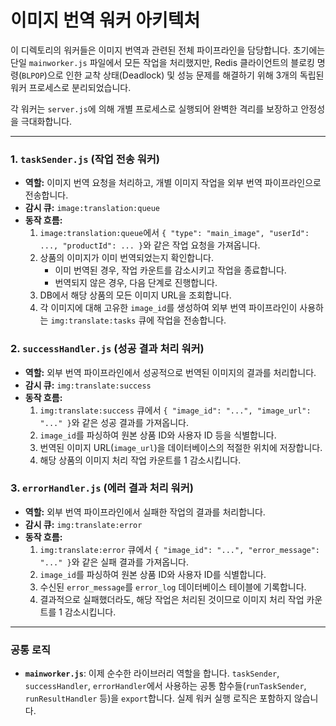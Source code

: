 # 이미지 번역 워커 아키텍처

이 디렉토리의 워커들은 이미지 번역과 관련된 전체 파이프라인을 담당합니다. 초기에는 단일 `mainworker.js` 파일에서 모든 작업을 처리했지만, Redis 클라이언트의 블로킹 명령(`BLPOP`)으로 인한 교착 상태(Deadlock) 및 성능 문제를 해결하기 위해 3개의 독립된 워커 프로세스로 분리되었습니다.

각 워커는 `server.js`에 의해 개별 프로세스로 실행되어 완벽한 격리를 보장하고 안정성을 극대화합니다.

---

### 1. `taskSender.js` (작업 전송 워커)

- **역할:** 이미지 번역 요청을 처리하고, 개별 이미지 작업을 외부 번역 파이프라인으로 전송합니다.
- **감시 큐:** `image:translation:queue`
- **동작 흐름:**
    1.  `image:translation:queue`에서 `{ "type": "main_image", "userId": ..., "productId": ... }`와 같은 작업 요청을 가져옵니다.
    2.  상품의 이미지가 이미 번역되었는지 확인합니다.
        -   이미 번역된 경우, 작업 카운트를 감소시키고 작업을 종료합니다.
        -   번역되지 않은 경우, 다음 단계로 진행합니다.
    3.  DB에서 해당 상품의 모든 이미지 URL을 조회합니다.
    4.  각 이미지에 대해 고유한 `image_id`를 생성하여 외부 번역 파이프라인이 사용하는 `img:translate:tasks` 큐에 작업을 전송합니다.

### 2. `successHandler.js` (성공 결과 처리 워커)

- **역할:** 외부 번역 파이프라인에서 성공적으로 번역된 이미지의 결과를 처리합니다.
- **감시 큐:** `img:translate:success`
- **동작 흐름:**
    1.  `img:translate:success` 큐에서 `{ "image_id": "...", "image_url": "..." }`와 같은 성공 결과를 가져옵니다.
    2.  `image_id`를 파싱하여 원본 상품 ID와 사용자 ID 등을 식별합니다.
    3.  번역된 이미지 URL(`image_url`)을 데이터베이스의 적절한 위치에 저장합니다.
    4.  해당 상품의 이미지 처리 작업 카운트를 1 감소시킵니다.

### 3. `errorHandler.js` (에러 결과 처리 워커)

- **역할:** 외부 번역 파이프라인에서 실패한 작업의 결과를 처리합니다.
- **감시 큐:** `img:translate:error`
- **동작 흐름:**
    1.  `img:translate:error` 큐에서 `{ "image_id": "...", "error_message": "..." }`와 같은 실패 결과를 가져옵니다.
    2.  `image_id`를 파싱하여 원본 상품 ID와 사용자 ID를 식별합니다.
    3.  수신된 `error_message`를 `error_log` 데이터베이스 테이블에 기록합니다.
    4.  결과적으로 실패했더라도, 해당 작업은 처리된 것이므로 이미지 처리 작업 카운트를 1 감소시킵니다.

---

### 공통 로직

- **`mainworker.js`**: 이제 순수한 라이브러리 역할을 합니다. `taskSender`, `successHandler`, `errorHandler`에서 사용하는 공통 함수들(`runTaskSender`, `runResultHandler` 등)을 `export`합니다. 실제 워커 실행 로직은 포함하지 않습니다.
